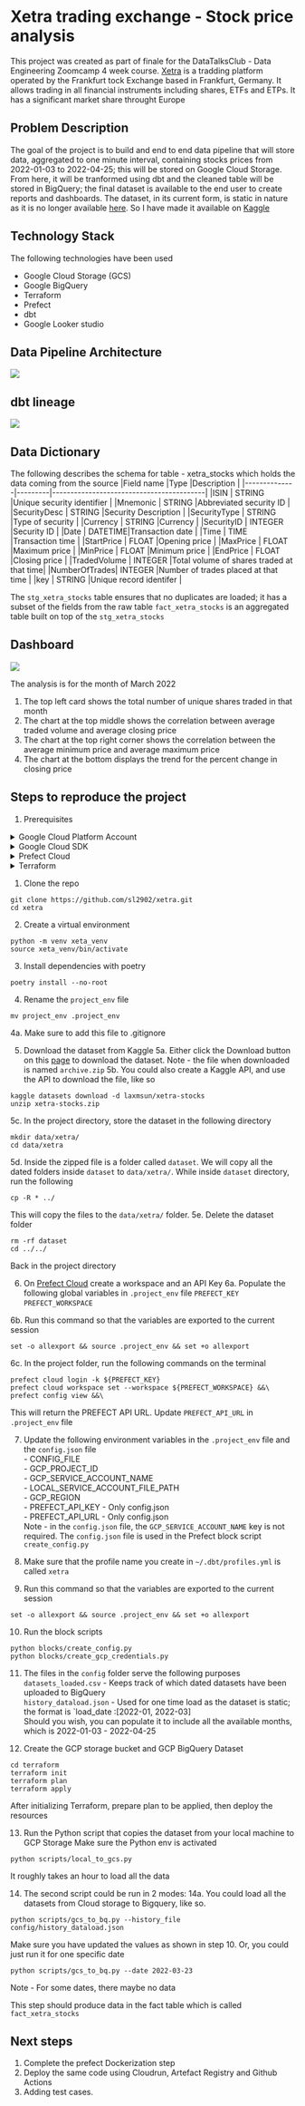 # Xetra trading exchange - Stock price analysis
This project was created as part of finale for the DataTalksClub - Data Engineering Zoomcamp 4 week course. [Xetra](https://www.xetra.com/xetra-en/) is a tradding platform operated by the Frankfurt tock Exchange based in Frankfurt, Germany. It allows trading in all financial instruments including shares, ETFs and ETPs. It has a significant market share throught Europe

## Problem Description
The goal of the project is to build and end to end data pipeline that will store data, aggregated to one minute interval, containing stocks prices from 2022-01-03 to 2022-04-25; this will be stored on Google Cloud Storage. From here, it will be tranformed using dbt and the cleaned table will be stored in BigQuery; the final dataset is available to the end user to create reports and dashboards. The dataset, in its current form, is static in nature as it is no longer available [here](https://github.com/awslabs/open-data-registry/blob/main/datasets/deutsche-boerse-pds.yaml). So I have made it available on [Kaggle](https://www.kaggle.com/datasets/laxmsun/xetra-stocks)

## Technology Stack 
The following technologies have been used
- Google Cloud Storage (GCS) <br>
- Google BigQuery<br>
- Terraform<br>
- Prefect<br>
- dbt<br>
- Google Looker studio <br>

## Data Pipeline Architecture
![](assets/Xetra_ELT_architecture.png)

## dbt lineage
![](assets/dbt_lineage.png)

## Data Dictionary
The following describes the schema for table - xetra_stocks which
holds the data coming from the source
|Field name    |Type     |Description                               | 
|--------------|---------|------------------------------------------|
|ISIN          | STRING  |Unique security identifier                |
|Mnemonic      | STRING  |Abbreviated security ID                   |
|SecurityDesc  | STRING  |Security Description                      |
|SecurityType  | STRING  |Type of security                          |
|Currency      | STRING  |Currency                                  |
|SecurityID    | INTEGER |Security ID                               |
|Date          | DATETIME|Transaction date                          |
|Time          | TIME    |Transaction time                          |
|StartPrice    | FLOAT   |Opening price                             |
|MaxPrice      | FLOAT   |Maximum price                             |
|MinPrice      | FLOAT   |Minimum price                             |
|EndPrice      | FLOAT   |Closing price                             |
|TradedVolume  | INTEGER |Total volume of shares traded at that time|
|NumberOfTrades| INTEGER |Number of trades placed at that time      |
|key           | STRING   |Unique record identifer                  |

The `stg_xetra_stocks` table ensures that no duplicates are loaded; it has a subset of the fields
from the raw table
`fact_xetra_stocks` is an aggregated table built on top of the `stg_xetra_stocks`

## Dashboard
![](assets/Xetra_shares_analysis_March_2022.png)

The analysis is for the month of March 2022
1) The top left card shows the total number of unique shares traded in that month
2) The chart at the top middle shows the correlation between average traded volume and average closing price
3) The chart at the top right corner shows the correlation between the average minimum price and average maximum price
4) The chart at the bottom displays the trend for the percent change in closing price

## Steps to reproduce the project
1. Prerequisites
<details>
<summary>Google Cloud Platform Account</summary>

Note - If you have already done these steps then it is not required.

- Sign up for a free account [here](https://cloud.google.com/free/), and enable billing.
- Create your project
- Create a service account under IAM & Admin
- Grant the following roles - Storage Admin + Storage Object Admin + BigQuery Admin
- Click Add keys, and then crete new key. Download the JSON file

Enable Google authentication
```
export GOOGLE_APPLICATION_CREDENTIALS=<path/to/your/service-account-authkeys>.json
gcloud auth activate-service-account --key-file $GOOGLE_APPLICATION_CREDENTIALS
gcloud auth application-default login
```


</details>

<details>
<summary>Google Cloud SDK</summary>

Installation instruction [here](https://cloud.google.com/sdk/docs/install-sdk).

</details>

<details>
<summary>Prefect Cloud</summary>

Sign up for a free account [here](https://www.prefect.io).

</details>

<details>
<summary>Terraform</summary>

You can view the [installation instructions for Terraform here](https://developer.hashicorp.com/terraform/downloads?ajs_aid=f70c2019-1bdc-45f4-85aa-cdd585d465b4&product_intent=terraform)

</details>

1. Clone the repo

```
git clone https://github.com/sl2902/xetra.git
cd xetra
```

2. Create a virtual environment 
```
python -m venv xeta_venv 
source xeta_venv/bin/activate
```

3. Install dependencies with poetry
```
poetry install --no-root
```

4. Rename the `project_env` file
```
mv project_env .project_env
```
4a. Make sure to add this file to .gitignore

5. Download the dataset from Kaggle
5a. Either click the Download button on this [page](https://www.kaggle.com/datasets/laxmsun/xetra-stocks) to download
the dataset. Note - the file when downloaded is named `archive.zip`
5b. You could also create a Kaggle API, and use the API to download the file, like so
```
kaggle datasets download -d laxmsun/xetra-stocks
unzip xetra-stocks.zip
```
5c. In the project directory, store the dataset in the following directory
```
mkdir data/xetra/
cd data/xetra
```
5d. Inside the zipped file is a folder called `dataset`. We will copy all the dated folders inside `dataset` to `data/xetra/`.
While inside `dataset` directory, run the following
```
cp -R * ../
```
This will copy the files to the `data/xetra/` folder.
5e. Delete the dataset folder
```
rm -rf dataset
cd ../../
``` 
Back in the project directory

6. On [Prefect Cloud](https://app.prefect.cloud/) create a workspace and an API Key
6a. Populate the following global variables in `.project_env` file
`PREFECT_KEY`
`PREFECT_WORKSPACE`

6b. Run this command so that the variables are exported to the current session
```
set -o allexport && source .project_env && set +o allexport
```

6c. In the project folder, run the following commands on the terminal
```
prefect cloud login -k ${PREFECT_KEY}
prefect cloud workspace set --workspace ${PREFECT_WORKSPACE} &&\
prefect config view &&\
```

This will return the PREFECT API URL. Update
`PREFECT_API_URL` in `.project_env` file

7. Update the following environment variables in the `.project_env` file and the `config.json` file<br>
        - CONFIG_FILE<br>
        - GCP_PROJECT_ID<br>
        - GCP_SERVICE_ACCOUNT_NAME<br>
        - LOCAL_SERVICE_ACCOUNT_FILE_PATH<br>
        - GCP_REGION<br>
        - PREFECT_API_KEY - Only config.json<br>
        - PREFECT_API_URL - Only config.json<br>
Note - in the `config.json` file, the `GCP_SERVICE_ACCOUNT_NAME` key is not required.
The `config.json` file is used in the Prefect block script `create_config.py`

8. Make sure that the profile name you create in `~/.dbt/profiles.yml` is called `xetra`

9. Run this command so that the variables are exported to the current session
```
set -o allexport && source .project_env && set +o allexport
```

10. Run the block scripts
```
python blocks/create_config.py
python blocks/create_gcp_credentials.py
```

11. The files in the `config` folder serve the following purposes<br>
`datasets_loaded.csv` - Keeps track of which dated datasets have been uploaded to BigQuery<br>
`history_dataload.json` - Used for one time load as the dataset is static; the format is `load_date :[2022-01, 2022-03]<br>
Should you wish, you can populate it to include all the available months, which is 2022-01-03 - 2022-04-25

12. Create the GCP storage bucket and GCP BigQuery Dataset
```
cd terraform
terraform init
terraform plan
terraform apply
```
After initializing Terraform, prepare plan to be applied, then deploy the resources

13. Run the Python script that copies the dataset from your local machine to GCP Storage
Make sure the Python env is activated
```
python scripts/local_to_gcs.py
```
It roughly takes an hour to load all the data

14. The second script could be run in 2 modes:
14a. You could load all the datasets from Cloud storage to Bigquery, like so.
```
python scripts/gcs_to_bq.py --history_file config/history_dataload.json
```
Make sure you have updated the values as shown in step 10. Or, you could
just run it for one specific date
```
python scripts/gcs_to_bq.py --date 2022-03-23
```
Note - For some dates, there maybe no data

This step should produce data in the fact table which is called `fact_xetra_stocks`

## Next steps

1. Complete the prefect Dockerization step
2. Deploy the same code using Cloudrun, Artefact Registry and Github Actions
3. Adding test cases.
